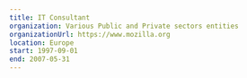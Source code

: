 ```yaml
---
title: IT Consultant
organization: Various Public and Private sectors entities
organizationUrl: https://www.mozilla.org
location: Europe
start: 1997-09-01
end: 2007-05-31
---
```



